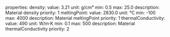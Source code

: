 properties:
  density:
    value: 3.21
    unit: g/cm³
    min: 0.5
    max: 25.0
    description: Material density
    priority: 1
  meltingPoint:
    value: 2830.0
    unit: °C
    min: -100
    max: 4000
    description: Material meltingPoint
    priority: 1
  thermalConductivity:
    value: 490
    unit: W/m·K
    min: 0.1
    max: 500
    description: Material thermalConductivity
    priority: 2
